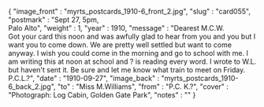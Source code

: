 {
  "image_front" : "myrts_postcards_1910-6_front_2.jpg",
  "slug" : "card055",
  "postmark" : "Sept 27, 5pm,<br>Palo Alto",
  "weight" : 1,
  "year" : 1910,
  "message" : "Dearest M.C.W.<br>Got your card this noon and was awfully glad to hear from you and you but I want you to come down. We are pretty well settled but want to come anyway. I wish you could come in the morning and go to school with me. I am writing this at noon at school and ? is reading every word. I wrote to W.L. but haven't sent it. Be sure and let me know what train to meet on Friday. P.C.L.?",
  "date" : "1910-09-27",
  "image_back" : "myrts_postcards_1910-6_back_2.jpg",
  "to" : "Miss M.Williams",
  "from" : "P.C. K.?",
  "cover" : "Photograph: Log Cabin, Golden Gate Park",
  "notes" : ""
}
